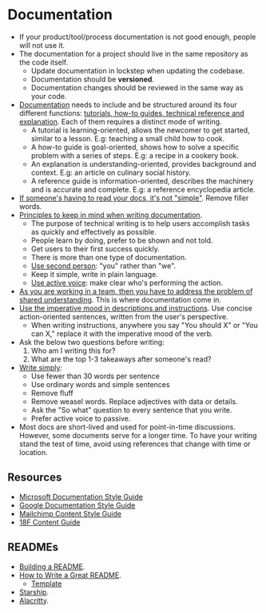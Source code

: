 # Documentation

- If your product/tool/process documentation is not good enough, people will not use it.
- The documentation for a project should live in the same repository as the code itself.
  - Update documentation in lockstep when updating the codebase.
  - Documentation should be **versioned**.
  - Documentation changes should be reviewed in the same way as your code.
- [Documentation](https://diataxis.fr/) needs to include and be structured around its four different functions: [tutorials, how-to guides, technical reference and explanation](https://documentation.divio.com/introduction/). Each of them requires a distinct mode of writing.
  - A tutorial is learning-oriented, allows the newcomer to get started, similar to a lesson. E.g: teaching a small child how to cook.
  - A how-to guide is goal-oriented, shows how to solve a specific problem with a series of steps. E.g: a recipe in a cookery book.
  - An explanation is understanding-oriented, provides background and context. E.g: an article on culinary social history.
  - A reference guide is information-oriented, describes the machinery and is accurate and complete. E.g: a reference encyclopedia article.
- [If someone's having to read your docs, it's not "simple"](https://justsimply.dev/). Remove filler words.
- [Principles to keep in mind when writing documentation](https://mkaz.blog/misc/notes-on-technical-writing/).
  - The purpose of technical writing is to help users accomplish tasks as quickly and effectively as possible.
  - People learn by doing, prefer to be shown and not told.
  - Get users to their first success quickly.
  - There is more than one type of documentation.
  - [Use second person](https://developers.google.com/style/person): "you" rather than "we".
  - Keep it simple, write in plain language.
  - [Use active voice](https://developers.google.com/style/voice): make clear who's performing the action.
- [As you are working in a team, then you have to address the problem of shared understanding](https://surfingcomplexity.blog/2022/11/24/writing-docs-well-why-should-a-software-engineer-care/). This is where documentation come in.
- [Use the imperative mood in descriptions and instructions](https://twitter.com/kepano/status/1751354613041872985). Use concise action-oriented sentences, written from the user's perspective.
  - When writing instructions, anywhere you say "You should X" or "You can X," replace it with the imperative mood of the verb.
- Ask the below two questions before writing:
  1. Who am I writing this for?
  2. What are the top 1-3 takeaways after someone's read?
- [Write simply](https://zodvik.com/posts/on-writing-well/):
  - Use fewer than 30 words per sentence
  - Use ordinary words and simple sentences
  - Remove fluff
  - Remove weasel words. Replace adjectives with data or details.
  - Ask the "So what" question to every sentence that you write.
  - Prefer active voice to passive.
- Most docs are short-lived and used for point-in-time discussions. However, some documents serve for a longer time. To have your writing stand the test of time, avoid using references that change with time or location.

## Resources

- [Microsoft Documentation Style Guide](https://docs.microsoft.com/en-us/style-guide/welcome/)
- [Google Documentation Style Guide](https://developers.google.com/style)
- [Mailchimp Content Style Guide](https://styleguide.mailchimp.com/voice-and-tone/)
- [18F Content Guide](https://content-guide.18f.gov/our-style/voice-and-tone/)

## READMEs

- [Building a README](https://readme.so/).
- [How to Write a Great README](https://www.appsmith.com/blog/write-a-great-readme).
  - [Template](https://www.makeareadme.com/)
- [Starship](https://github.com/starship/starship).
- [Alacritty](https://github.com/alacritty/alacritty).
